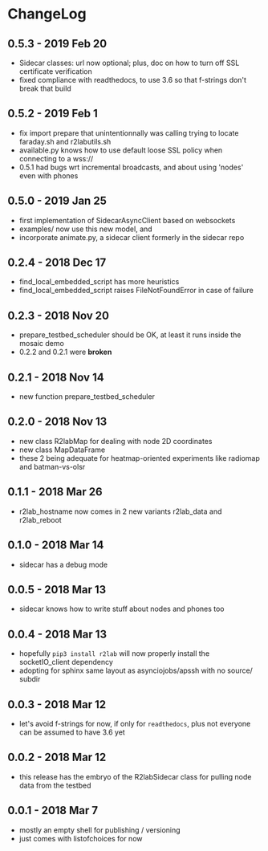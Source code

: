 # ChangeLog

## 0.5.3 - 2019 Feb 20

* Sidecar classes: url now optional; plus, doc on how to turn off SSL certificate verification
* fixed compliance with readthedocs, to use 3.6 so that f-strings don't break that build

## 0.5.2 - 2019 Feb 1

* fix import prepare that unintentionnally was calling trying to locate faraday.sh and r2labutils.sh
* available.py knows how to use default loose SSL policy when connecting to a wss:// 
* 0.5.1 had bugs wrt incremental broadcasts, and about using 'nodes' even with phones

## 0.5.0 - 2019 Jan 25

* first implementation of SidecarAsyncClient based on websockets
* examples/ now use this new model, and
* incorporate animate.py, a sidecar client formerly in the sidecar repo

## 0.2.4 - 2018 Dec 17
* find_local_embedded_script has more heuristics
* find_local_embedded_script raises FileNotFoundError in case of failure

## 0.2.3 - 2018 Nov 20
* prepare_testbed_scheduler should be OK, at least it runs inside the mosaic demo
* 0.2.2 and 0.2.1 were **broken**

## 0.2.1 - 2018 Nov 14
* new function prepare_testbed_scheduler

## 0.2.0 - 2018 Nov 13

* new class R2labMap for dealing with node 2D coordinates
* new class MapDataFrame
* these 2 being adequate for heatmap-oriented experiments
  like radiomap and batman-vs-olsr

## 0.1.1 - 2018 Mar 26

* r2lab_hostname now comes in 2 new variants r2lab_data and r2lab_reboot

## 0.1.0 - 2018 Mar 14

* sidecar has a debug mode

## 0.0.5 - 2018 Mar 13

* sidecar knows how to write stuff about nodes and phones too

## 0.0.4 - 2018 Mar 13

* hopefully `pip3 install r2lab` will now properly install
  the socketIO_client dependency
* adopting for sphinx same layout as asynciojobs/apssh
  with no source/ subdir

## 0.0.3 - 2018 Mar 12

* let's avoid f-strings for now, if only for `readthedocs`,
  plus not everyone can be assumed to have 3.6 yet

## 0.0.2 - 2018 Mar 12

* this release has the embryo of the R2labSidecar class
  for pulling node data from the testbed

## 0.0.1 - 2018 Mar 7

* mostly an empty shell for publishing / versioning
* just comes with listofchoices for now
